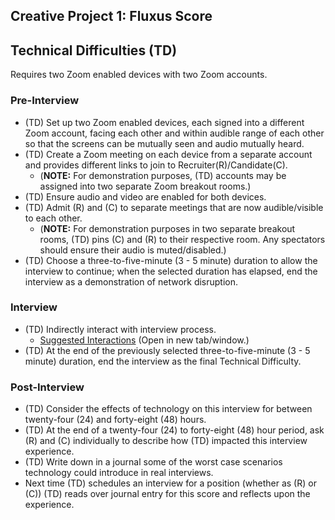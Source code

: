 ## Creative Project 1: Fluxus Score

## Technical Difficulties (TD)

Requires two Zoom enabled devices with two Zoom accounts.

### Pre-Interview

- (TD) Set up two Zoom enabled devices, each signed into a different Zoom account, facing each other and within audible range of each other so that the screens can be mutually seen and audio mutually heard.
- (TD) Create a Zoom meeting on each device from a separate account and provides different links to join to Recruiter(R)/Candidate(C). 
  - (**NOTE:** For demonstration purposes, (TD) accounts may be assigned into two separate Zoom breakout rooms.)
- (TD) Ensure audio and video are enabled for both devices.
- (TD) Admit (R) and (C) to separate meetings that are now audible/visible to each other.
  - (**NOTE:** For demonstration purposes in two separate breakout rooms, (TD) pins (C) and (R) to their respective room. Any spectators should ensure their audio is muted/disabled.)
- (TD) Choose a three-to-five-minute (3 - 5 minute) duration to allow the interview to continue; when the selected duration has elapsed, end the interview as a demonstration of network disruption.

### Interview

- (TD) Indirectly interact with interview process.
  - [Suggested Interactions](./technical_difficulties_suggestions.html) (Open in new tab/window.)
- (TD) At the end of the previously selected three-to-five-minute (3 - 5 minute) duration, end the interview as the final Technical Difficulty.

### Post-Interview
- (TD) Consider the effects of technology on this interview for between twenty-four (24) and forty-eight (48) hours.
- (TD) At the end of a twenty-four (24) to forty-eight (48) hour period, ask (R) and (C) individually to describe how (TD) impacted this interview experience.
- (TD) Write down in a journal some of the worst case scenarios technology could introduce in real interviews.
- Next time (TD) schedules an interview for a position (whether as (R) or (C)) (TD) reads over journal entry for this score and reflects upon the experience.
